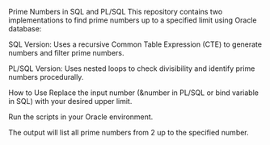 Prime Numbers in SQL and PL/SQL
This repository contains two implementations to find prime numbers up to a specified limit using Oracle database:

SQL Version: Uses a recursive Common Table Expression (CTE) to generate numbers and filter prime numbers.

PL/SQL Version: Uses nested loops to check divisibility and identify prime numbers procedurally.

How to Use
Replace the input number (&number in PL/SQL or bind variable in SQL) with your desired upper limit.

Run the scripts in your Oracle environment.

The output will list all prime numbers from 2 up to the specified number.

